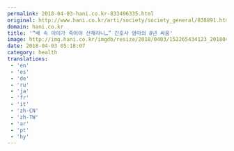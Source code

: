 ```yaml
---
permalink: 2018-04-03-hani.co.kr-833496335.html
original: http://www.hani.co.kr/arti/society/society_general/838891.html
domain: hani.co.kr
title: '“배 속 아이가 죽어야 산재라니…” 간호사 엄마의 8년 싸움'
image: http://img.hani.co.kr/imgdb/resize/2018/0403/152265434123_20180403.JPG
date: 2018-04-03 05:18:07
category: health
translations: 
 - 'en'
 - 'es'
 - 'de'
 - 'ru'
 - 'ja'
 - 'fr'
 - 'it'
 - 'zh-CN'
 - 'zh-TW'
 - 'ar'
 - 'pt'
 - 'hy'
---
```


